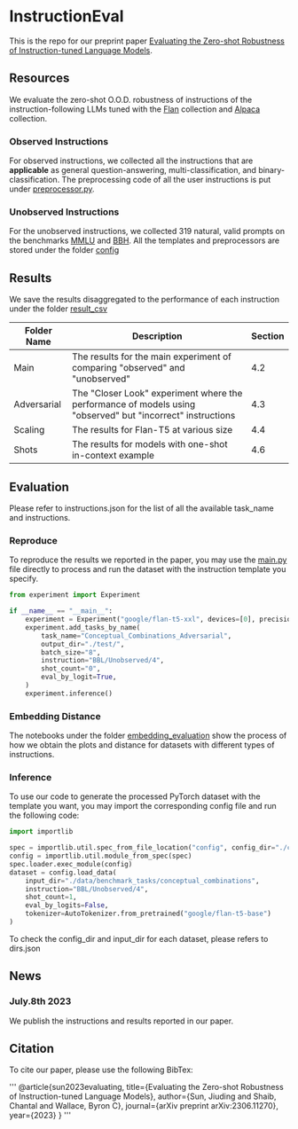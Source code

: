 # InstructionEval

This is the repo for our preprint paper [Evaluating the Zero-shot Robustness of Instruction-tuned Language Models](https://arxiv.org/abs/2306.11270).  

## Resources

We evaluate the zero-shot O.O.D. robustness of instructions of the instruction-following LLMs tuned with the [Flan](https://github.com/google-research/FLAN) collection and [Alpaca](https://github.com/tatsu-lab/stanford_alpaca) collection. 

### Observed Instructions

For observed instructions, we collected all the instructions that are **applicable** as general question-answering, multi-classification, and binary-classification. The preprocessing code of all the user instructions is put under [preprocessor.py](configs/preprocessor).

### Unobserved Instructions

For the unobserved instructions, we collected 319 natural, valid prompts on the benchmarks [MMLU](https://github.com/hendrycks/test) and [BBH](https://github.com/google/BIG-bench). All the templates and preprocessors are stored under the folder [config](configs)

## Results

We save the results disaggregated to the performance of each instruction under the folder [result_csv](results_csv)

| Folder Name | Description | Section | 
| ----------- | ----------- |----------- |
| Main   | The results for the main experiment of comparing "observed" and "unobserved" | 4.2 |
| Adversarial | The "Closer Look" experiment where the performance of models using "observed" but "incorrect" instructions       | 4.3 |
| Scaling   | The results for Flan-T5 at various size | 4.4 |
| Shots   | The results for models with one-shot in-context example | 4.6 |

## Evaluation

Please refer to instructions.json for the list of all the available task_name and instructions.

### Reproduce
To reproduce the results we reported in the paper, you may use the [main.py](main.py) file directly to process and run the dataset with the instruction template you specify. 

```python
from experiment import Experiment

if __name__ == "__main__":
    experiment = Experiment("google/flan-t5-xxl", devices=[0], precision="bf16")
    experiment.add_tasks_by_name(
        task_name="Conceptual_Combinations_Adversarial",
        output_dir="./test/",
        batch_size="8",
        instruction="BBL/Unobserved/4",
        shot_count="0",
        eval_by_logit=True,
    )
    experiment.inference()
```

### Embedding Distance

The notebooks under the folder [embedding_evaluation](embedding_evaluation) show the process of how we obtain the plots and distance for datasets with different types of instructions.

### Inference

To use our code to generate the processed PyTorch dataset with the template you want, you may import the corresponding config file and run the following code:

```python
import importlib

spec = importlib.util.spec_from_file_location("config", config_dir="./configs/Adv/conceptual_combinations.py")
config = importlib.util.module_from_spec(spec)
spec.loader.exec_module(config)
dataset = config.load_data(
    input_dir="./data/benchmark_tasks/conceptual_combinations",
    instruction="BBL/Unobserved/4",
    shot_count=1,
    eval_by_logits=False,
    tokenizer=AutoTokenizer.from_pretrained("google/flan-t5-base")
)
```

To check the config_dir and input_dir for each dataset, please refers to dirs.json

## News

### July.8th 2023

We publish the instructions and results reported in our paper.

## Citation

To cite our paper, please use the following BibTex:

'''
@article{sun2023evaluating,
  title={Evaluating the Zero-shot Robustness of Instruction-tuned Language Models},
  author={Sun, Jiuding and Shaib, Chantal and Wallace, Byron C},
  journal={arXiv preprint arXiv:2306.11270},
  year={2023}
}
'''

